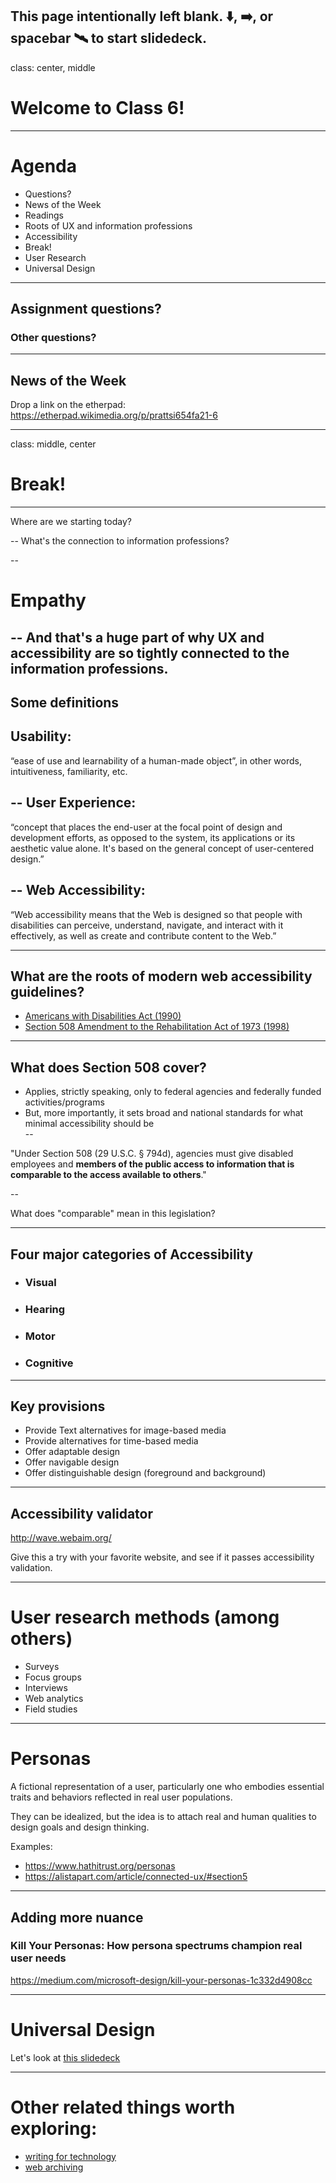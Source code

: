 This page intentionally left blank. ⬇️, ➡️, or spacebar 🛰 to start slidedeck.
---
class: center, middle

# Welcome to Class 6!

---

# Agenda

- Questions?
- News of the Week
- Readings
- Roots of UX and information professions
- Accessibility
- Break!
- User Research
- Universal Design


---

## Assignment questions?

### Other questions?

---

## News of the Week

Drop a link on the etherpad:
<https://etherpad.wikimedia.org/p/prattsi654fa21-6>

---
class: middle, center

# Break!

---



Where are we starting today?  

--
What's the connection to information professions? 

--

# Empathy

--
And that's a huge part of why UX and accessibility are so tightly connected to the information professions. 
---
## Some definitions 

**Usability:** 
--
“ease of use and learnability of a human-made object”, in other words, intuitiveness, familiarity, etc.  
  
--
**User Experience:** 
--
“concept that places the end-user at the focal point of design and development efforts, as opposed to the system, its applications or its aesthetic value alone. It's based on the general concept of user-centered design.”  

--
**Web Accessibility:** 
--
“Web accessibility means that the Web is designed so that people with disabilities can perceive, understand, navigate, and interact with it effectively, as well as create and contribute content to the Web.”

---

## What are the roots of modern web accessibility guidelines? 

- [Americans with Disabilities Act (1990)](https://en.wikipedia.org/wiki/Americans_with_Disabilities_Act_of_1990)
- [Section 508 Amendment to the Rehabilitation Act of 1973 (1998)](https://en.wikipedia.org/wiki/Section_508_Amendment_to_the_Rehabilitation_Act_of_1973)


---

## What does Section 508 cover?

- Applies, strictly speaking, only to federal agencies and federally funded activities/programs
- But, more importantly, it sets broad and national standards for what minimal accessibility should be  
--
  

"Under Section 508 (29 U.S.C. § 794d), agencies must give disabled employees and **members of the public access to information that is comparable to the access available to others**."  

--
  
What does "comparable" mean in this legislation?  

---

## Four major categories of Accessibility
- ### Visual
- ### Hearing
- ### Motor 
- ### Cognitive


---

## Key provisions
- Provide Text alternatives for image-based media
- Provide alternatives for time-based media
- Offer adaptable design
- Offer navigable design
- Offer distinguishable design (foreground and background)

---

## Accessibility validator

<http://wave.webaim.org/>


Give this a try with your favorite website, and see if it passes accessibility validation. 


---
# User research methods (among others)

- Surveys
- Focus groups 
- Interviews
- Web analytics
- Field studies


---
# Personas

A fictional representation of a user, particularly one who embodies essential traits and behaviors reflected in real user populations.  

They can be idealized, but the idea is to attach real and human qualities to design goals and design thinking.

Examples: 
- <https://www.hathitrust.org/personas>
- <https://alistapart.com/article/connected-ux/#section5>

---

## Adding more nuance

### Kill Your Personas: How persona spectrums champion real user needs

<https://medium.com/microsoft-design/kill-your-personas-1c332d4908cc>

---
# Universal Design

Let's look at [this slidedeck](https://training.ashleyblewer.com/presentations/universal-design.html#1)

---
# Other related things worth exploring:

- [writing for technology](https://training.ashleyblewer.com/presentations/technical-writing.html#1) 
- [web archiving](https://training.ashleyblewer.com/presentations/web-archiving.html#1)
